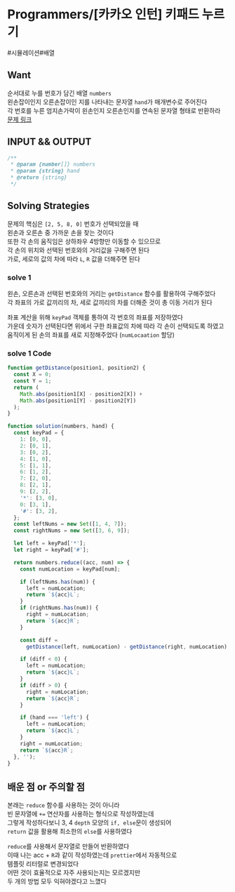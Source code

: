 # Programmers/[카카오 인턴] 키패드 누르기

#시뮬레이션#배열

## Want

순서대로 누를 번호가 담긴 배열 `numbers`  
왼손잡이인지 오른손잡이인 지를 나타내는 문자열 `hand`가 매개변수로 주어진다  
각 번호를 누른 엄지손가락이 왼손인지 오른손인지를 연속된 문자열 형태로 반환하라  
[문제 링크](https://school.programmers.co.kr/learn/courses/30/lessons/67256)

## INPUT && OUTPUT

```js
/**
 * @param {number[]} numbers
 * @param {string} hand
 * @return {string}
 */
```

## Solving Strategies

문제의 핵심은 `[2, 5, 8, 0]` 번호가 선택되었을 때  
왼손과 오른손 중 가까운 손을 찾는 것이다  
또한 각 손의 움직임은 상하좌우 4방향만 이동할 수 있으므로  
각 손의 위치와 선택된 번호와의 거리값을 구해주면 된다  
가로, 세로의 값의 차에 따라 `L`, `R` 값을 더해주면 된다

### solve 1

왼손, 오른손과 선택된 번호와의 거리는 `getDistance` 함수를 활용하여 구해주었다  
각 좌표의 가로 값끼리의 차, 세로 값끼리의 차를 더해준 것이 총 이동 거리가 된다

좌표 계산을 위해 `keyPad` 객체를 통하여 각 번호의 좌표를 저장하였다  
가운데 숫자가 선택된다면 위에서 구한 좌표값의 차에 따라 각 손이 선택되도록 하였고  
움직이게 된 손의 좌표를 새로 지정해주었다 (`numLocaation` 할당)

### solve 1 Code

```js
function getDistance(position1, position2) {
  const X = 0;
  const Y = 1;
  return (
    Math.abs(position1[X] - position2[X]) +
    Math.abs(position1[Y] - position2[Y])
  );
}

function solution(numbers, hand) {
  const keyPad = {
    1: [0, 0],
    2: [0, 1],
    3: [0, 2],
    4: [1, 0],
    5: [1, 1],
    6: [1, 2],
    7: [2, 0],
    8: [2, 1],
    9: [2, 2],
    '*': [3, 0],
    0: [3, 1],
    '#': [3, 2],
  };
  const leftNums = new Set([1, 4, 7]);
  const rightNums = new Set([3, 6, 9]);

  let left = keyPad['*'];
  let right = keyPad['#'];

  return numbers.reduce((acc, num) => {
    const numLocation = keyPad[num];

    if (leftNums.has(num)) {
      left = numLocation;
      return `${acc}L`;
    }
    if (rightNums.has(num)) {
      right = numLocation;
      return `${acc}R`;
    }

    const diff =
      getDistance(left, numLocation) - getDistance(right, numLocation);

    if (diff < 0) {
      left = numLocation;
      return `${acc}L`;
    }
    if (diff > 0) {
      right = numLocation;
      return `${acc}R`;
    }

    if (hand === 'left') {
      left = numLocation;
      return `${acc}L`;
    }
    right = numLocation;
    return `${acc}R`;
  }, '');
}
```

## 배운 점 or 주의할 점

본래는 `reduce` 함수를 사용하는 것이 아니라  
빈 문자열에 `+=` 연산자를 사용하는 형식으로 작성하였는데  
그렇게 작성하다보니 3, 4 `depth` 모양의 `if, else`문이 생성되어  
`return` 값을 활용해 최소한의 `else`를 사용하였다

`reduce`를 사용해서 문자열로 만들어 반환하였다  
이때 나는 acc + `R`과 같이 작성하였는데 `prettier`에서 자동적으로  
템플릿 리터럴로 변경되었다  
어떤 것이 효율적으로 자주 사용되는지는 모르겠지만  
두 개의 방법 모두 익혀야겠다고 느꼈다
